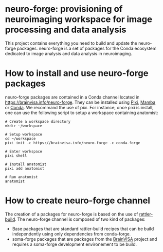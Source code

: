 # neuro-forge: provisioning of neuroimaging workspace for image processing and data analysis

This project contains everything you need to build and update the neuro-forge packages. neuro-forge is a set of packages for the Conda ecosystem dedicated to image analysis and data analysis in neuroimaging.

# How to install and use neuro-forge packages
neuro-forge packages are contained in a Conda channel located in https://brainvisa.info/neuro-forge. They can be installed using [Pixi](https://pixi.sh), [Mamba](https://mamba.readthedocs.io) or [Conda](https://docs.conda.io). We recommand the use of pixi. For instance, once pixi is install, one can use the following script to setup a workspace containing anatomist:

```
# Create a workspace directory
mkdir ~/workspace

# Setup workspace
cd ~/workspace
pixi init -c https://brainvisa.info/neuro-forge -c conda-forge

# Enter workspace
pixi shell

# Install anatomist
pixi add anatomist

# Run anatomist
anatomist
```

# How to create neuro-forge channel

The creation of a packages for neuro-forge is based on the use of [rattler-build](https://prefix-dev.github.io/rattler-build). The neuro-forge channel is composed of two kind of packages:

- Base packages that are standard rattler-build recipes that can be build independently using only dependencies from conda-forge.
- soma-forge packages that are packages from the [BrainVISA](https://brainvisa.info) project and requires a soma-forge development environement to be build.

